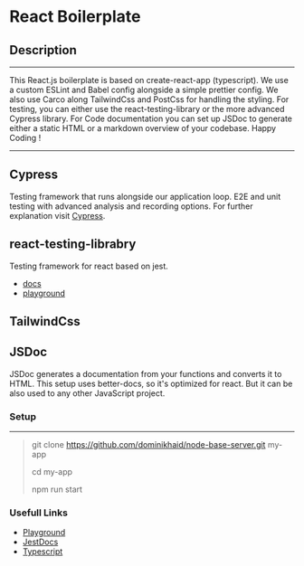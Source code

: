 # React Boilerplate

## Description

---

This React.js boilerplate is based on create-react-app (typescript). We use a custom ESLint and Babel config alongside a simple prettier config. We also use Carco along TailwindCss and PostCss for handling the styling.
For testing, you can either use the react-testing-library or the more advanced Cypress library.
For Code documentation you can set up JSDoc to generate either a static HTML or a markdown overview of your codebase. Happy Coding !

---


## Cypress

Testing framework that runs alongside our application loop. E2E and unit testing with advanced analysis and recording options.
For further explanation visit [Cypress](https://www.cypress.io/).


## react-testing-librabry

Testing framework for react based on jest.

- [docs](https://testing-library.com/docs/react-testing-library/intro/)
- [playground](https://testing-playground.com/)


## TailwindCss


## JSDoc 

JSDoc generates a documentation from your functions and converts it to HTML. This setup uses better-docs, so it's optimized for react. But it can be also used to any other JavaScript project.




### Setup

---

> git clone https://github.com/dominikhaid/node-base-server.git my-app
> 
> cd my-app
> 
> 
> npm run start

### Usefull Links

- [Playground](https://testing-playground.com/)
- [JestDocs](https://jestjs.io/docs/expect)
- [Typescript](https://www.typescriptlang.org/docs/handbook/typescript-in-5-minutes.html)